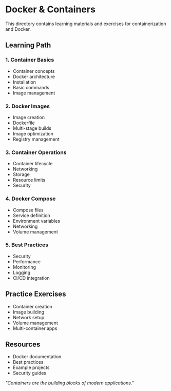 # Docker & Containers

This directory contains learning materials and exercises for containerization and Docker.

## Learning Path

### 1. Container Basics
- Container concepts
- Docker architecture
- Installation
- Basic commands
- Image management

### 2. Docker Images
- Image creation
- Dockerfile
- Multi-stage builds
- Image optimization
- Registry management

### 3. Container Operations
- Container lifecycle
- Networking
- Storage
- Resource limits
- Security

### 4. Docker Compose
- Compose files
- Service definition
- Environment variables
- Networking
- Volume management

### 5. Best Practices
- Security
- Performance
- Monitoring
- Logging
- CI/CD integration

## Practice Exercises
- Container creation
- Image building
- Network setup
- Volume management
- Multi-container apps

## Resources
- Docker documentation
- Best practices
- Example projects
- Security guides

*"Containers are the building blocks of modern applications."* 